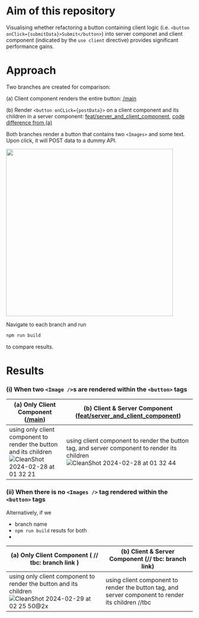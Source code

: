 
# Aim of this repository

Visualising whether refactoring a button containing client logic (i.e. `<button onClick={submitData}>Submit</button>`) into server componet and client component (indicated by the `use client` directive) provides significant performance gains.

# Approach

Two branches are created for comparison: 

(a) Client component renders the entire button: [/main](https://github.com/sheleoni/nextJS-server-components-performance-optimization/tree/main)

(b) Render `<button onCLick={postData}>` on a client component and its children in a server component: [feat/server_and_client_component](https://github.com/sheleoni/nextJS-server-components-performance-optimization/tree/feat/server_and_client_component), [code difference from (a)](https://github.com/sheleoni/nextJS-server-components-performance-optimization/pull/1/files)

Both branches render a button that contains two `<Images>` and some text. Upon click, it will POST data to a dummy API.

<img src="https://github.com/sheleoni/nextJS-server-components-performance-optimization/assets/85994674/57150e2d-e4e2-4c97-a7f1-4be0a357cca3" height="450">

<p>Navigate to each branch and run</p>

```bash
npm run build
```
to compare results.

# Results

### (i) When two `<Image />`s are rendered within the `<button>` tags
| (a) Only Client Component ([/main](https://github.com/sheleoni/nextJS-server-components-performance-optimization/tree/main))| (b) Client & Server Component ([feat/server_and_client_component](https://github.com/sheleoni/nextJS-server-components-performance-optimization/tree/feat/server_and_client_component)) |
|-----------------------|---------------------------|
|using only client component to render the button and its children  ![CleanShot 2024-02-28 at 01 32 21](https://github.com/sheleoni/nextJS-server-components-performance-optimization/assets/85994674/3b5ef108-4553-4b60-a7cb-54e1c4ece290) | using client component to render the button tag, and server component to render its children ![CleanShot 2024-02-28 at 01 32 44](https://github.com/sheleoni/nextJS-server-components-performance-optimization/assets/85994674/5502274f-9e08-4415-bec0-1c7fc56be114)|

### (ii) When there is no `<Images />` tag rendered within the `<button>` tags

Alternatively, if we 
- branch name
- `npm run build` resuts for both
- 
| (a) Only Client Component ( // tbc: branch link ) | (b) Client & Server Component (// tbc: branch link) |
|-----------------------|---------------------------|
|using only client component to render the button and its children ![CleanShot 2024-02-29 at 02 25 50@2x](https://github.com/sheleoni/nextJS-server-components-performance-optimization/assets/85994674/c9c0ef6a-8af8-4f43-93b6-9c8638f333f9) | using client component to render the button tag, and server component to render its children //tbc |
